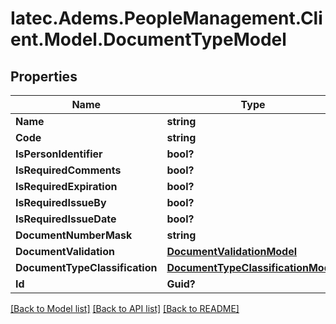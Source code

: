 # Iatec.Adems.PeopleManagement.Client.Model.DocumentTypeModel
## Properties

Name | Type | Description | Notes
------------ | ------------- | ------------- | -------------
**Name** | **string** |  | [optional] 
**Code** | **string** |  | [optional] 
**IsPersonIdentifier** | **bool?** |  | 
**IsRequiredComments** | **bool?** |  | 
**IsRequiredExpiration** | **bool?** |  | 
**IsRequiredIssueBy** | **bool?** |  | 
**IsRequiredIssueDate** | **bool?** |  | 
**DocumentNumberMask** | **string** |  | [optional] 
**DocumentValidation** | [**DocumentValidationModel**](DocumentValidationModel.md) |  | [optional] 
**DocumentTypeClassification** | [**DocumentTypeClassificationModel**](DocumentTypeClassificationModel.md) |  | [optional] 
**Id** | **Guid?** |  | [optional] 

[[Back to Model list]](../README.md#documentation-for-models) [[Back to API list]](../README.md#documentation-for-api-endpoints) [[Back to README]](../README.md)

